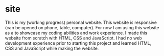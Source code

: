 # site
This is my (working progress) personal website. This website is responsive (can be opened on phone, table, computer). For now I am using this website as a to showcase my coding abilities and work experience. I made this website from scratch with HTML, CSS and JavaScript. I had no web development experience prior to starting this project and learned HTML, CSS and JavaScript while making the website.
